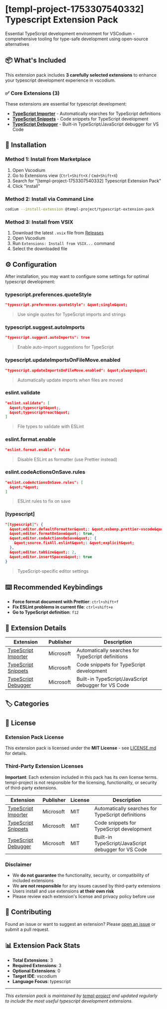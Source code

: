 # [templ-project-1753307540332] Typescript Extension Pack

Essential TypeScript development environment for VSCodium - comprehensive tooling for type-safe development using open-source alternatives

## 📦 What's Included

This extension pack includes **3 carefully selected extensions** to enhance your typescript development experience in vscodium.

### ✅ Core Extensions (3)

These extensions are essential for typescript development:

- **[TypeScript Importer](https://open-vsx.org/extension/ms-vscode/vscode-typescript-next)** - Automatically searches for TypeScript definitions
- **[TypeScript Snippets](https://open-vsx.org/extension/ms-vscode/vscode-typescript-next)** - Code snippets for TypeScript development
- **[TypeScript Debugger](https://open-vsx.org/extension/ms-vscode/js-debug)** - Built-in TypeScript/JavaScript debugger for VS Code


## 🚀 Installation

### Method 1: Install from Marketplace
1. Open Vscodium
2. Go to Extensions view (`Ctrl+Shift+X` / `Cmd+Shift+X`)
3. Search for "[templ-project-1753307540332] Typescript Extension Pack"
4. Click "Install"

### Method 2: Install via Command Line
```bash
codium --install-extension @templ-project/typescript-extension-pack
```

### Method 3: Install from VSIX
1. Download the latest `.vsix` file from [Releases](https://github.com/templ-project/vscode-extensions/releases)
2. Open Vscodium
3. Run `Extensions: Install from VSIX...` command
4. Select the downloaded file

## ⚙️ Configuration

After installation, you may want to configure some settings for optimal typescript development:

### typescript.preferences.quoteStyle
```json
"typescript.preferences.quoteStyle": &quot;single&quot;
```
> Use single quotes for TypeScript imports and strings

### typescript.suggest.autoImports
```json
"typescript.suggest.autoImports": true
```
> Enable auto-import suggestions for TypeScript

### typescript.updateImportsOnFileMove.enabled
```json
"typescript.updateImportsOnFileMove.enabled": &quot;always&quot;
```
> Automatically update imports when files are moved

### eslint.validate
```json
"eslint.validate": [
  &quot;typescript&quot;,
  &quot;typescriptreact&quot;
]
```
> File types to validate with ESLint

### eslint.format.enable
```json
"eslint.format.enable": false
```
> Disable ESLint as formatter (use Prettier instead)

### eslint.codeActionsOnSave.rules
```json
"eslint.codeActionsOnSave.rules": [
  &quot;*&quot;
]
```
> ESLint rules to fix on save

### [typescript]
```json
"[typescript]": {
  &quot;editor.defaultFormatter&quot;: &quot;esbenp.prettier-vscode&quot;,
  &quot;editor.formatOnSave&quot;: true,
  &quot;editor.codeActionsOnSave&quot;: {
    &quot;source.fixAll.eslint&quot;: &quot;explicit&quot;
  },
  &quot;editor.tabSize&quot;: 2,
  &quot;editor.insertSpaces&quot;: true
}
```
> TypeScript-specific editor settings


## ⌨️ Recommended Keybindings

- **Force format document with Prettier**: `ctrl+shift+f`
- **Fix ESLint problems in current file**: `ctrl+shift+e`
- **Go to TypeScript definition**: `f12`

## 📝 Extension Details

| Extension | Publisher | Description |
|-----------|-----------|-------------|
| [TypeScript Importer](https://open-vsx.org/extension/ms-vscode/vscode-typescript-next) | Microsoft | Automatically searches for TypeScript definitions |
| [TypeScript Snippets](https://open-vsx.org/extension/ms-vscode/vscode-typescript-next) | Microsoft | Code snippets for TypeScript development |
| [TypeScript Debugger](https://open-vsx.org/extension/ms-vscode/js-debug) | Microsoft | Built-in TypeScript/JavaScript debugger for VS Code |

## 🏷️ Categories



## 📄 License

### Extension Pack License
This extension pack is licensed under the **MIT License** - see [LICENSE.md](https://github.com/templ-project/vscode-extensions/blob/main/packages/vscodium/typescript/LICENSE.md) for details.

### Third-Party Extension Licenses
**Important**: Each extension included in this pack has its own license terms. templ-project is not responsible for the licensing, functionality, or security of third-party extensions.

| Extension | Publisher | License | Description |
|-----------|-----------|---------|-------------|
| [TypeScript Importer](https://open-vsx.org/extension/ms-vscode/vscode-typescript-next) | Microsoft | MIT | Automatically searches for TypeScript definitions |
| [TypeScript Snippets](https://open-vsx.org/extension/ms-vscode/vscode-typescript-next) | Microsoft | MIT | Code snippets for TypeScript development |
| [TypeScript Debugger](https://open-vsx.org/extension/ms-vscode/js-debug) | Microsoft | MIT | Built-in TypeScript/JavaScript debugger for VS Code |

### Disclaimer
- We **do not guarantee** the functionality, security, or compatibility of included extensions
- We **are not responsible** for any issues caused by third-party extensions
- Users install and use extensions **at their own risk**
- Please review each extension's license and privacy policy before use

## 🤝 Contributing

Found an issue or want to suggest an extension? Please [open an issue](https://github.com/templ-project/vscode-extensions/issues) or submit a pull request.

## 📊 Extension Pack Stats

- **Total Extensions**: 3
- **Required Extensions**: 3
- **Optional Extensions**: 0
- **Target IDE**: vscodium
- **Language Focus**: typescript

---

*This extension pack is maintained by [templ-project](https://github.com/templ-project) and updated regularly to include the most useful typescript development extensions.*

